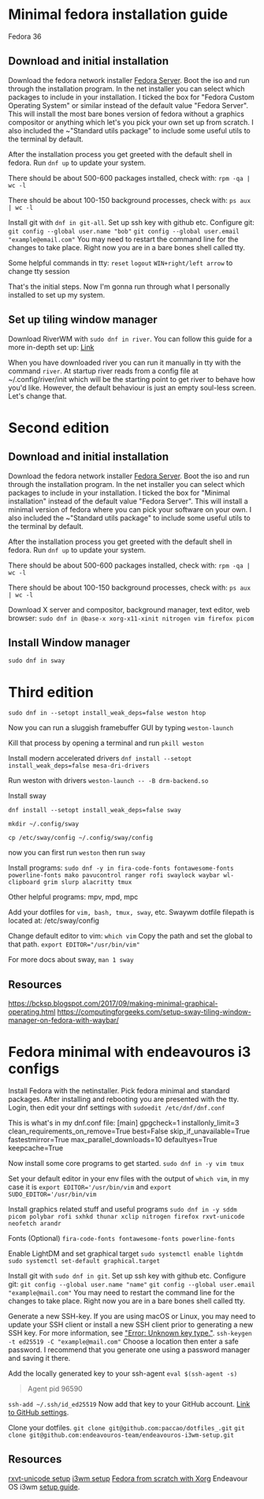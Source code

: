 # Minimal fedora installation guide
Fedora 36

## Download and initial installation
Download the fedora network installer [Fedora Server](https://alt.fedoraproject.org/).
Boot the iso and run through the installation program. In the net installer you can select which packages to include in your installation.
I ticked the box for "Fedora Custom Operating System" or similar instead of the default value "Fedora Server". This will install the most bare bones version of fedora without a graphics compositor or anything which let's you pick your own set up from scratch.
I also included the ~"Standard utils package" to include some useful utils to the terminal by default.

After the installation process you get greeted with the default shell in fedora. Run `dnf up` to update your system.

There should be about 500-600 packages installed, check with:
`rpm -qa | wc -l`

There should be about 100-150 background processes, check with:
`ps aux | wc -l`

Install git with `dnf in git-all`. Set up ssh key with github etc.
Configure git:
`git config --global user.name "bob"`
`git config --global user.email "example@email.com"`
You may need to restart the command line for the changes to take place. Right now you are in a bare bones shell called tty.

Some helpful commands in tty:
`reset`
`logout`
`WIN+right/left arrow` to change tty session

That's the initial steps. Now I'm gonna run through what I personally installed to set up my system.

## Set up tiling window manager
Download RiverWM with `sudo dnf in river`. You can follow this guide for a more in-depth set up: [Link](https://leon_plickat.srht.site/blog/setting-up-river-010/article.html)

When you have downloaded river you can run it manually in tty with the command `river`. At startup river reads from a config file at ~/.config/river/init which will be the starting point to get river to behave how you'd like. However, the default behaviour is just an empty soul-less screen. Let's change that.



# Second edition

## Download and initial installation
Download the fedora network installer [Fedora Server](https://alt.fedoraproject.org/).
Boot the iso and run through the installation program. In the net installer you can select which packages to include in your installation.
I ticked the box for "Minimal installation" instead of the default value "Fedora Server". This will install a minimal version of fedora where you can pick your software on your own.
I also included the ~"Standard utils package" to include some useful utils to the terminal by default.

After the installation process you get greeted with the default shell in fedora. Run `dnf up` to update your system.

There should be about 500-600 packages installed, check with:
`rpm -qa | wc -l`

There should be about 100-150 background processes, check with:
`ps aux | wc -l`

Download X server and compositor, background manager, text editor, web browser:
`sudo dnf in @base-x xorg-x11-xinit nitrogen vim firefox picom`

## Install Window manager

`sudo dnf in sway`

# Third edition

`sudo dnf in --setopt install_weak_deps=false weston htop`

Now you can run a sluggish framebuffer GUI by typing
`weston-launch`

Kill that process by opening a terminal and run
`pkill weston`

Install modern accelerated drivers
`dnf install --setopt install_weak_deps=false mesa-dri-drivers`

Run weston with drivers
`weston-launch -- -B drm-backend.so`

Install sway

`dnf install --setopt install_weak_deps=false sway`

`mkdir ~/.config/sway`

`cp /etc/sway/config ~/.config/sway/config`

now you can first run `weston` then run `sway`

Install programs:
`sudo dnf -y in fira-code-fonts fontawesome-fonts powerline-fonts mako pavucontrol ranger rofi swaylock waybar wl-clipboard grim slurp alacritty tmux`

Other helpful programs: mpv, mpd, mpc

Add your dotfiles for `vim, bash, tmux, sway`, etc.
Swaywm dotfile filepath is located at: /etc/sway/config

Change default editor to vim:
`which vim`
Copy the path and set the global to that path.
`export EDITOR="/usr/bin/vim"`

For more docs about sway, `man 1 sway`
## Resources

https://bcksp.blogspot.com/2017/09/making-minimal-graphical-operating.html
https://computingforgeeks.com/setup-sway-tiling-window-manager-on-fedora-with-waybar/

# Fedora minimal with endeavouros i3 configs
Install Fedora with the netinstaller.
Pick fedora minimal and standard packages.
After installing and rebooting you are presented with the tty. Login, then edit your dnf settings with `sudoedit /etc/dnf/dnf.conf`

This is what's in my dnf.conf file:
 [main]
  gpgcheck=1
  installonly_limit=3
  clean_requirements_on_remove=True
  best=False
  skip_if_unavailable=True
  fastestmirror=True
  max_parallel_downloads=10
  defaultyes=True
  keepcache=True

Now install some core programs to get started.
`sudo dnf in -y vim tmux`

Set your default editor in your env files with the output of `which vim`, in my case it is `export EDITOR='/usr/bin/vim` and `export SUDO_EDITOR='/usr/bin/vim`

Install graphics related stuff and useful programs
`sudo dnf in -y sddm picom polybar rofi sxhkd thunar xclip nitrogen firefox rxvt-unicode neofetch arandr`

Fonts (Optional)
`fira-code-fonts fontawesome-fonts powerline-fonts`

Enable LightDM and set graphical target
`sudo systemctl enable lightdm`
`sudo systemctl set-default graphical.target`

Install git with `sudo dnf in git`. Set up ssh key with github etc.
Configure git:
`git config --global user.name "name"`
`git config --global user.email "example@mail.com"`
You may need to restart the command line for the changes to take place. Right now you are in a bare bones shell called tty.

Generate a new SSH-key. If you are using macOS or Linux, you may need to update your SSH client or install a new SSH client prior to generating a new SSH key. For more information, see ["Error: Unknown key type."](https://docs.github.com/en/authentication/troubleshooting-ssh/error-unknown-key-type).
`ssh-keygen -t ed25519 -C "example@mail.com"`
Choose a location then enter a safe password. I recommend that you generate one using a password manager and saving it there.

Add the locally generated key to your ssh-agent
`eval $(ssh-agent -s)`
> Agent pid 96590

`ssh-add ~/.ssh/id_ed25519`
Now add that key to your GitHub account. [Link to GitHub settings](https://github.com/settings/keys).


Clone your dotfiles.
`git clone git@github.com:paccao/dotfiles_.git`
`git clone git@github.com:endeavouros-team/endeavouros-i3wm-setup.git`

## Resources

[rxvt-unicode setup](https://www.youtube.com/watch?v=_kjbj-Ez1vU)
[i3wm setup](https://www.youtube.com/watch?v=j1I63wGcvU4&list=PL5ze0DjYv5DbCv9vNEzFmP6sU7ZmkGzcf)
[Fedora from scratch with Xorg](https://www.youtube.com/watch?v=oa3LDqV4-cc)
Endeavour OS i3wm [setup guide](https://github.dev/endeavouros-team/endeavouros-i3wm-setup).
